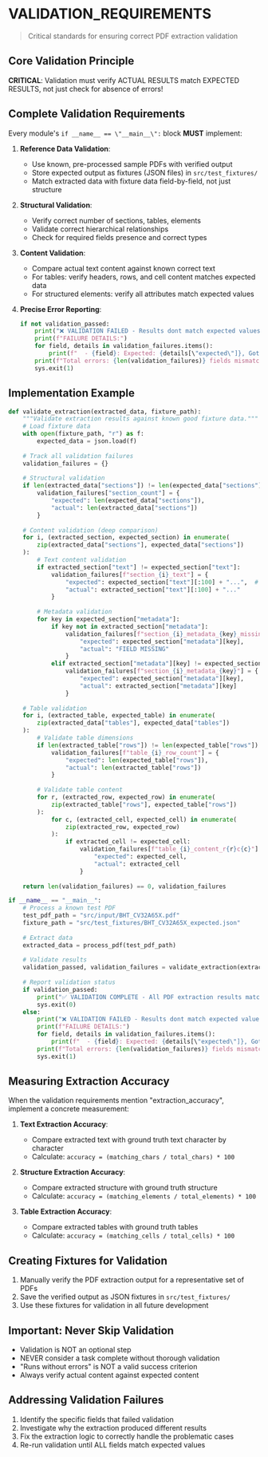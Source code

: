 # VALIDATION_REQUIREMENTS
> Critical standards for ensuring correct PDF extraction validation

## Core Validation Principle
**CRITICAL**: Validation must verify ACTUAL RESULTS match EXPECTED RESULTS, not just check for absence of errors!

## Complete Validation Requirements
Every module's `if __name__ == \"__main__\":` block **MUST** implement:

1. **Reference Data Validation**:
   - Use known, pre-processed sample PDFs with verified output
   - Store expected output as fixtures (JSON files) in `src/test_fixtures/`
   - Match extracted data with fixture data field-by-field, not just structure

2. **Structural Validation**:
   - Verify correct number of sections, tables, elements
   - Validate correct hierarchical relationships
   - Check for required fields presence and correct types

3. **Content Validation**:
   - Compare actual text content against known correct text
   - For tables: verify headers, rows, and cell content matches expected data
   - For structured elements: verify all attributes match expected values

4. **Precise Error Reporting**:
   ```python
   if not validation_passed:
       print("❌ VALIDATION FAILED - Results dont match expected values") 
       print(f"FAILURE DETAILS:")
       for field, details in validation_failures.items():
           print(f"  - {field}: Expected: {details[\"expected\"]}, Got: {details[\"actual\"]}")
       print(f"Total errors: {len(validation_failures)} fields mismatched")
       sys.exit(1)
   ```

## Implementation Example
```python
def validate_extraction(extracted_data, fixture_path):
    """Validate extraction results against known good fixture data."""
    # Load fixture data
    with open(fixture_path, "r") as f:
        expected_data = json.load(f)
    
    # Track all validation failures
    validation_failures = {}
    
    # Structural validation
    if len(extracted_data["sections"]) != len(expected_data["sections"]):
        validation_failures["section_count"] = {
            "expected": len(expected_data["sections"]),
            "actual": len(extracted_data["sections"])
        }
    
    # Content validation (deep comparison)
    for i, (extracted_section, expected_section) in enumerate(
        zip(extracted_data["sections"], expected_data["sections"])
    ):
        # Text content validation
        if extracted_section["text"] != expected_section["text"]:
            validation_failures[f"section_{i}_text"] = {
                "expected": expected_section["text"][:100] + "...",  # Truncate for readability
                "actual": extracted_section["text"][:100] + "..."
            }
        
        # Metadata validation
        for key in expected_section["metadata"]:
            if key not in extracted_section["metadata"]:
                validation_failures[f"section_{i}_metadata_{key}_missing"] = {
                    "expected": expected_section["metadata"][key],
                    "actual": "FIELD MISSING"
                }
            elif extracted_section["metadata"][key] != expected_section["metadata"][key]:
                validation_failures[f"section_{i}_metadata_{key}"] = {
                    "expected": expected_section["metadata"][key],
                    "actual": extracted_section["metadata"][key]
                }
    
    # Table validation
    for i, (extracted_table, expected_table) in enumerate(
        zip(extracted_data["tables"], expected_data["tables"])
    ):
        # Validate table dimensions
        if len(extracted_table["rows"]) != len(expected_table["rows"]):
            validation_failures[f"table_{i}_row_count"] = {
                "expected": len(expected_table["rows"]),
                "actual": len(extracted_table["rows"])
            }
        
        # Validate table content
        for r, (extracted_row, expected_row) in enumerate(
            zip(extracted_table["rows"], expected_table["rows"])
        ):
            for c, (extracted_cell, expected_cell) in enumerate(
                zip(extracted_row, expected_row)
            ):
                if extracted_cell != expected_cell:
                    validation_failures[f"table_{i}_content_r{r}c{c}"] = {
                        "expected": expected_cell,
                        "actual": extracted_cell
                    }
    
    return len(validation_failures) == 0, validation_failures
```

```python
if __name__ == "__main__":
    # Process a known test PDF
    test_pdf_path = "src/input/BHT_CV32A65X.pdf"
    fixture_path = "src/test_fixtures/BHT_CV32A65X_expected.json"
    
    # Extract data
    extracted_data = process_pdf(test_pdf_path)
    
    # Validate results
    validation_passed, validation_failures = validate_extraction(extracted_data, fixture_path)
    
    # Report validation status
    if validation_passed:
        print("✅ VALIDATION COMPLETE - All PDF extraction results match expected values")
        sys.exit(0)
    else:
        print("❌ VALIDATION FAILED - Results dont match expected values") 
        print(f"FAILURE DETAILS:")
        for field, details in validation_failures.items():
            print(f"  - {field}: Expected: {details[\"expected\"]}, Got: {details[\"actual\"]}")
        print(f"Total errors: {len(validation_failures)} fields mismatched")
        sys.exit(1)
```

## Measuring Extraction Accuracy
When the validation requirements mention "extraction_accuracy", implement a concrete measurement:

1. **Text Extraction Accuracy**:
   - Compare extracted text with ground truth text character by character
   - Calculate: `accuracy = (matching_chars / total_chars) * 100`

2. **Structure Extraction Accuracy**:
   - Compare extracted structure with ground truth structure
   - Calculate: `accuracy = (matching_elements / total_elements) * 100`

3. **Table Extraction Accuracy**:
   - Compare extracted tables with ground truth tables
   - Calculate: `accuracy = (matching_cells / total_cells) * 100`

## Creating Fixtures for Validation
1. Manually verify the PDF extraction output for a representative set of PDFs
2. Save the verified output as JSON fixtures in `src/test_fixtures/`
3. Use these fixtures for validation in all future development

## Important: Never Skip Validation
- Validation is NOT an optional step
- NEVER consider a task complete without thorough validation
- "Runs without errors" is NOT a valid success criterion
- Always verify actual content against expected content

## Addressing Validation Failures
1. Identify the specific fields that failed validation
2. Investigate why the extraction produced different results
3. Fix the extraction logic to correctly handle the problematic cases
4. Re-run validation until ALL fields match expected values
